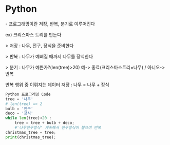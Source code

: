 # Python

\- 프로그래밍이란 저장, 반복, 분기로 이루어진다

ex) 크리스마스 트리를 만든다

\> 저장 : 나무, 전구, 장식을 준비한다

\> 반복 : 나무가 예뻐질 때까지 나무를 장식한다

\> 분기 : 나무가 예쁜가?(len(tree)>20) 예-> 종료(크리스마스트리=나무) / 아니오-> 반복

반복 행위 중 이뤄지는 데이터 저장 : 나무 = 나무 + 장식

```python
Python 프로그래밍 Code
tree = '나무'
# len(tree) => 2
bulb = '전구'
deco = '장식'
while len(tree)<20 :
    tree = tree + bulb + deco; 
    #'나무전구장식' 계속해서 전구장식이 붙으며 반복
christmas_tree = tree;
print(christmas_tree);
```

